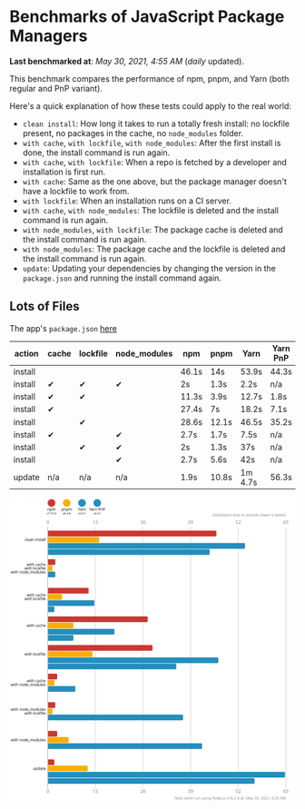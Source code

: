 # Benchmarks of JavaScript Package Managers

**Last benchmarked at**: _May 30, 2021, 4:55 AM_ (_daily_ updated).

This benchmark compares the performance of npm, pnpm, and Yarn (both regular and PnP variant).

Here's a quick explanation of how these tests could apply to the real world:

- `clean install`: How long it takes to run a totally fresh install: no lockfile present, no packages in the cache, no `node_modules` folder.
- `with cache`, `with lockfile`, `with node_modules`: After the first install is done, the install command is run again.
- `with cache`, `with lockfile`: When a repo is fetched by a developer and installation is first run.
- `with cache`: Same as the one above, but the package manager doesn't have a lockfile to work from.
- `with lockfile`: When an installation runs on a CI server.
- `with cache`, `with node_modules`: The lockfile is deleted and the install command is run again.
- `with node_modules`, `with lockfile`: The package cache is deleted and the install command is run again.
- `with node_modules`: The package cache and the lockfile is deleted and the install command is run again.
- `update`: Updating your dependencies by changing the version in the `package.json` and running the install command again.

## Lots of Files

The app's `package.json` [here](https://github.com/pnpm/pnpm.github.io/blob/main/benchmarks/fixtures/alotta-files/package.json)

| action  | cache | lockfile | node_modules| npm | pnpm | Yarn | Yarn PnP |
| ---     | ---   | ---      | ---         | --- | ---  | ---  | ---      |
| install |       |          |             | 46.1s | 14s | 53.9s | 44.3s |
| install | ✔     | ✔        | ✔           | 2s | 1.3s | 2.2s | n/a |
| install | ✔     | ✔        |             | 11.3s | 3.9s | 12.7s | 1.8s |
| install | ✔     |          |             | 27.4s | 7s | 18.2s | 7.1s |
| install |       | ✔        |             | 28.6s | 12.1s | 46.5s | 35.2s |
| install | ✔     |          | ✔           | 2.7s | 1.7s | 7.5s | n/a |
| install |       | ✔        | ✔           | 2s | 1.3s | 37s | n/a |
| install |       |          | ✔           | 2.7s | 5.6s | 42s | n/a |
| update  | n/a   | n/a      | n/a         | 1.9s | 10.8s | 1m 4.7s | 56.3s |

![Graph of the alotta-files results](../../static/img/benchmarks/alotta-files.svg)